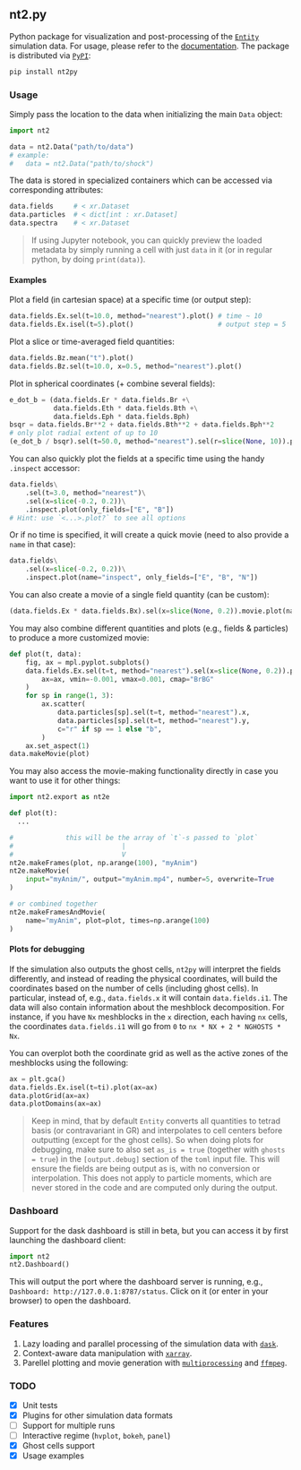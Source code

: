 ## nt2.py

Python package for visualization and post-processing of the [`Entity`](https://github.com/entity-toolkit/entity) simulation data. For usage, please refer to the [documentation](https://entity-toolkit.github.io/wiki/getting-started/vis/#nt2py). The package is distributed via [`PyPI`](https://pypi.org/project/nt2py/):

```sh
pip install nt2py
```

### Usage

Simply pass the location to the data when initializing the main `Data` object:

```python
import nt2

data = nt2.Data("path/to/data")
# example: 
#   data = nt2.Data("path/to/shock")
```

The data is stored in specialized containers which can be accessed via corresponding attributes:

```python
data.fields     # < xr.Dataset
data.particles  # < dict[int : xr.Dataset]
data.spectra    # < xr.Dataset
```

> If using Jupyter notebook, you can quickly preview the loaded metadata by simply running a cell with just `data` in it (or in regular python, by doing `print(data)`).

#### Examples

Plot a field (in cartesian space) at a specific time (or output step):

```python
data.fields.Ex.sel(t=10.0, method="nearest").plot() # time ~ 10
data.fields.Ex.isel(t=5).plot()                     # output step = 5
```

Plot a slice or time-averaged field quantities:

```python
data.fields.Bz.mean("t").plot()
data.fields.Bz.sel(t=10.0, x=0.5, method="nearest").plot()
```

Plot in spherical coordinates (+ combine several fields):

```python
e_dot_b = (data.fields.Er * data.fields.Br +\
           data.fields.Eth * data.fields.Bth +\
           data.fields.Eph * data.fields.Bph)
bsqr = data.fields.Br**2 + data.fields.Bth**2 + data.fields.Bph**2
# only plot radial extent of up to 10
(e_dot_b / bsqr).sel(t=50.0, method="nearest").sel(r=slice(None, 10)).polar.pcolor()
```

You can also quickly plot the fields at a specific time using the handy `.inspect` accessor:

```python
data.fields\
    .sel(t=3.0, method="nearest")\
    .sel(x=slice(-0.2, 0.2))\
    .inspect.plot(only_fields=["E", "B"])
# Hint: use `<...>.plot?` to see all options
```

Or if no time is specified, it will create a quick movie (need to also provide a `name` in that case):

```python
data.fields\
    .sel(x=slice(-0.2, 0.2))\
    .inspect.plot(name="inspect", only_fields=["E", "B", "N"])
```

You can also create a movie of a single field quantity (can be custom):

```python
(data.fields.Ex * data.fields.Bx).sel(x=slice(None, 0.2)).movie.plot(name="ExBx", vmin=-0.01, vmax=0.01, cmap="BrBG")
```

You may also combine different quantities and plots (e.g., fields & particles) to produce a more customized movie:

```python
def plot(t, data):
    fig, ax = mpl.pyplot.subplots()
    data.fields.Ex.sel(t=t, method="nearest").sel(x=slice(None, 0.2)).plot(
        ax=ax, vmin=-0.001, vmax=0.001, cmap="BrBG"
    )
    for sp in range(1, 3):
        ax.scatter(
            data.particles[sp].sel(t=t, method="nearest").x,
            data.particles[sp].sel(t=t, method="nearest").y,
            c="r" if sp == 1 else "b",
        )
    ax.set_aspect(1)
data.makeMovie(plot)
```

You may also access the movie-making functionality directly in case you want to use it for other things:

```python
import nt2.export as nt2e

def plot(t):
  ...

#             this will be the array of `t`-s passed to `plot`
#                           |
#                           V
nt2e.makeFrames(plot, np.arange(100), "myAnim")
nt2e.makeMovie(
    input="myAnim/", output="myAnim.mp4", number=5, overwrite=True
)

# or combined together
nt2e.makeFramesAndMovie(
    name="myAnim", plot=plot, times=np.arange(100)
)
```

#### Plots for debugging

If the simulation also outputs the ghost cells, `nt2py` will interpret the fields differently, and instead of reading the physical coordinates, will build the coordinates based on the number of cells (including ghost cells). In particular, instead of, e.g., `data.fields.x` it will contain `data.fields.i1`. The data will also contain information about the meshblock decomposition. For instance, if you have `Nx` meshblocks in the `x` direction, each having `nx` cells, the coordinates `data.fields.i1` will go from `0` to `nx * NX + 2 * NGHOSTS * Nx`.

You can overplot both the coordinate grid as well as the active zones of the meshblocks using the following:

```python
ax = plt.gca()
data.fields.Ex.isel(t=ti).plot(ax=ax)
data.plotGrid(ax=ax)
data.plotDomains(ax=ax)
```

> Keep in mind, that by default `Entity` converts all quantities to tetrad basis (or contravariant in GR) and interpolates to cell centers before outputting (except for the ghost cells). So when doing plots for debugging, make sure to also set `as_is = true` (together with `ghosts = true`) in the `[output.debug]` section of the `toml` input file. This will ensure the fields are being output as is, with no conversion or interpolation. This does not apply to particle moments, which are never stored in the code and are computed only during the output.

### Dashboard

Support for the dask dashboard is still in beta, but you can access it by first launching the dashboard client:

```python
import nt2 
nt2.Dashboard()
```

This will output the port where the dashboard server is running, e.g., `Dashboard: http://127.0.0.1:8787/status`. Click on it (or enter in your browser) to open the dashboard.

### Features

1. Lazy loading and parallel processing of the simulation data with [`dask`](https://dask.org/).
2. Context-aware data manipulation with [`xarray`](http://xarray.pydata.org/en/stable/).
3. Parellel plotting and movie generation with [`multiprocessing`](https://docs.python.org/3/library/multiprocessing.html) and [`ffmpeg`](https://ffmpeg.org/).

### TODO

- [x] Unit tests
- [x] Plugins for other simulation data formats
- [ ] Support for multiple runs
- [ ] Interactive regime (`hvplot`, `bokeh`, `panel`)
- [x] Ghost cells support
- [x] Usage examples
